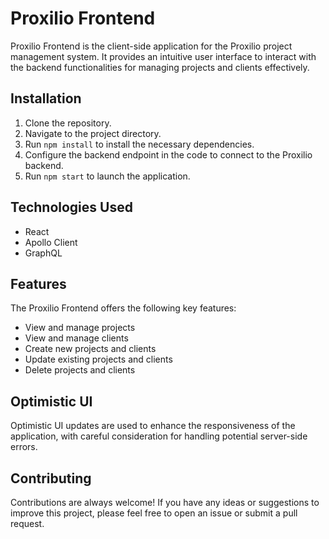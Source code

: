 # Proxilio Frontend

Proxilio Frontend is the client-side application for the Proxilio project management system. It provides an intuitive user interface to interact with the backend functionalities for managing projects and clients effectively.

## Installation

1. Clone the repository.
2. Navigate to the project directory.
3. Run `npm install` to install the necessary dependencies.
4. Configure the backend endpoint in the code to connect to the Proxilio backend.
5. Run `npm start` to launch the application.

## Technologies Used

- React
- Apollo Client
- GraphQL

## Features

The Proxilio Frontend offers the following key features:

- View and manage projects
- View and manage clients
- Create new projects and clients
- Update existing projects and clients
- Delete projects and clients

## Optimistic UI

Optimistic UI updates are used to enhance the responsiveness of the application, with careful consideration for handling potential server-side errors.

## Contributing

Contributions are always welcome! If you have any ideas or suggestions to improve this project, please feel free to open an issue or submit a pull request.
